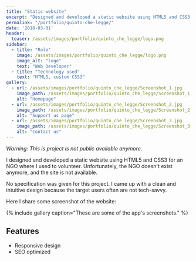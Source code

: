 ```yaml
---
title: "Static website"
excerpt: "Designed and developed a static website using HTML5 and CSS3 for an NGO."
permalink: "/portfolio/quinto-che-legge/"
date: '2018-03-01'
header:
  teaser: /assets/images/portfolio/quinto_che_legge/logo.png
sidebar:
  - title: "Role"
    image: /assets/images/portfolio/quinto_che_legge/logo.png
    image_alt: "logo"
    text: "Web Developer"
  - title: "Technology used"
    text: "HTML5, custom CSS3"
gallery:
  - url: /assets/images/portfolio/quinto_che_legge/Screenshot_1.jpg
    image_path: /assets/images/portfolio/quinto_che_legge/Screenshot_1.jpg
    alt: "Homepage"
  - url: /assets/images/portfolio/quinto_che_legge/Screenshot_2.jpg
    image_path: /assets/images/portfolio/quinto_che_legge/Screenshot_2.jpg
    alt: "Support us page"
  - url: /assets/images/portfolio/quinto_che_legge/Screenshot_3.jpg
    image_path: /assets/images/portfolio/quinto_che_legge/Screenshot_3.jpg
    alt: "Contact us"
---
```

*Warning: This is project is not public available anymore.* 

I designed and developed a static website using HTML5 and CSS3 for an NGO where I used to volunteer. Unfortunately, the NGO doesn't exist anymore, and the site is not available. 

No specification was given for this project.  I came up with a clean and intuitive design because the target users often are not tech-savvy.

Here I share some screenshot of the website:

{% include gallery caption="These are some of the app's screenshots." %}


## Features
* Responsive design
* SEO optimized


